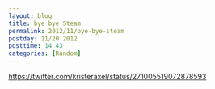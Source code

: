 ```yaml
---
layout: blog
title: bye bye Steam
permalink: 2012/11/bye-bye-steam
postday: 11/20 2012
posttime: 14_43
categories: [Random]
---
```


https://twitter.com/kristeraxel/status/271005519072878593
